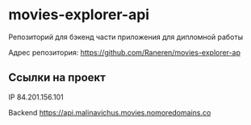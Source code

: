 # movies-explorer-api
Репозиторий для бэкенд части приложения для дипломной работы    

Адрес репозитория: https://github.com/Raneren/movies-explorer-ap

## Ссылки на проект

IP 84.201.156.101

Backend https://api.malinavichus.movies.nomoredomains.co
